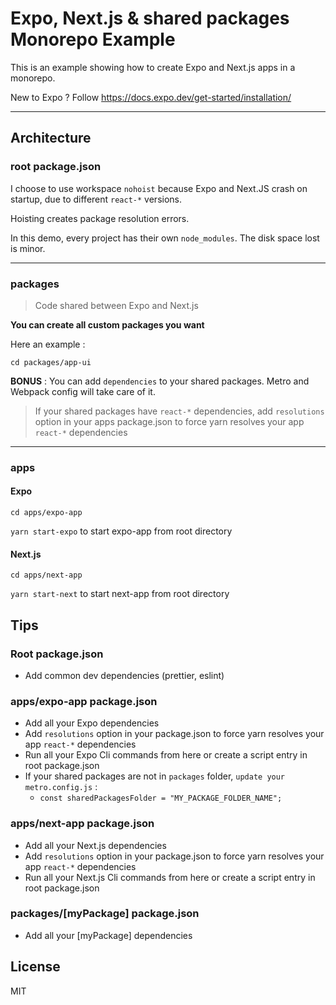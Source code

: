 # Expo, Next.js & shared packages Monorepo Example

This is an example showing how to create Expo and Next.js apps in a monorepo.

New to Expo ? Follow https://docs.expo.dev/get-started/installation/

___

## Architecture

### root package.json

I choose to use workspace `nohoist` because Expo and Next.JS crash on startup, due to different `react-*` versions.

Hoisting creates package resolution errors.

In this demo, every project has their own `node_modules`. The disk space lost is minor.

___

### packages

> Code shared between Expo and Next.js

**You can create all custom packages you want**

Here an example : 

`cd packages/app-ui`

**BONUS** : You can add `dependencies` to your shared packages. Metro and Webpack config will take care of it.

> If your shared packages have `react-*` dependencies, 
> add `resolutions` option in your apps package.json to force yarn resolves your app `react-*` dependencies
___

### apps

#### Expo

`cd apps/expo-app`

`yarn start-expo` to start expo-app from root directory


#### Next.js

`cd apps/next-app`

`yarn start-next` to start next-app from root directory


## Tips

### Root package.json

- Add common dev dependencies (prettier, eslint)

### apps/expo-app package.json

- Add all your Expo dependencies
- Add `resolutions` option in your package.json to force yarn resolves your app `react-*` dependencies
- Run all your Expo Cli commands from here or create a script entry in root package.json
- If your shared packages are not in `packages` folder, `update your metro.config.js` :
  - `const sharedPackagesFolder = "MY_PACKAGE_FOLDER_NAME";`

### apps/next-app package.json

- Add all your Next.js dependencies
- Add `resolutions` option in your package.json to force yarn resolves your app `react-*` dependencies
- Run all your Next.js Cli commands from here or create a script entry in root package.json

### packages/[myPackage] package.json

- Add all your [myPackage] dependencies

## License

MIT
